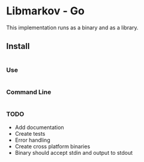 # Libmarkov - Go

This implementation runs as a binary and as a library.

## Install

```shell
```

### Use
```go
```

### Command Line

```shell
```

### TODO

* Add documentation
* Create tests
* Error handling
* Create cross platform binaries
* Binary should accept stdin and output to stdout
